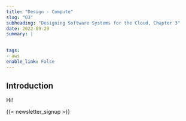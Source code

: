 ```yaml
---
title: "Design - Compute"
slug: "03"
subheading: "Designing Software Systems for the Cloud, Chapter 3"
date: 2022-09-29
summary: |
    

tags:
- aws
enable_link: False
---
```


## Introduction

Hi!

{{< newsletter_signup >}}